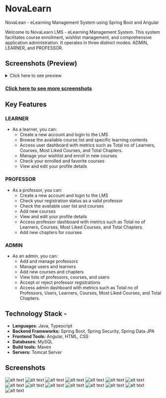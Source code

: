 # NovaLearn
NovaLean - eLearning Management System using Spring Boot and Angular

Welcome to NovaLearn LMS - eLearning Management System. This system facilitates course enrollment, wishlist management, and comprehensive application administration. It operates in three distinct modes: ADMIN, LEARNER, and PROFESSOR.

## Screenshots (Preview)
<details>

<summary >
Click here to see preview
</summary>

![alt text](<images/Screenshot (36).png>)
![alt text](<images/Screenshot (37).png>)
![alt text](<images/Screenshot (39).png>)
![alt text](<images/Screenshot (40).png>)
![alt text](<images/Screenshot (41).png>)
![alt text](<images/Screenshot (46).png>)

 ![alt text](<images/Screenshot (58).png>)
 ![alt text](<images/Screenshot (60).png>) 

![alt text](<images/Screenshot (73).png>)
![alt text](<images/Screenshot (71).png>)


</details>

### [Click here to see more screenshots](#screenshots)


## Key Features

### LEARNER
- As a learner, you can:
  - Create a new account and login to the LMS
  - Browse the available course list and specific learning contents
  - Access user dashboard with metrics such as Total no of Learners, Courses, Most Liked Courses, and Total Chapters.
  - Manage your wishlist and enroll in new courses
  - Check your enrolled and favorite courses
  - View and edit your profile details

  

### PROFESSOR
- As a professor, you can:
  - Create a new account and login to the LMS
  - Check your registration status as a valid professor
  - Check the available user list and courses
  - Add new courses
  - View and edit your profile details
  - Access professor dashboard with metrics such as Total no of Learners, Courses, Most Liked Courses, and Total Chapters.
  - Add new chapters for courses
 



### ADMIN
- As an admin, you can:
  - Add and manage professors
  - Manage users and learners
  - Add new courses and chapters
  - View lists of professors, courses, and users
  - Accept or reject professor registrations
  - Access admin dashboard with metrics such as Total no of Professors, Users, Learners, Courses, Most Liked Courses, and Total Chapters.

## Technology Stack -
* **Languages**: Java, Typescript
* **Backend Frameworks:** Spring Boot, Spring Security, Spring Data JPA
* **Frontend Tools:** Angular, HTML, CSS
* **Databases:** MySQL
* **Build tools:** Maven
* **Servers:** Tomcat Server


## Screenshots

![alt text](<images/Screenshot (35).png>)
![alt text](<images/Screenshot (36).png>)
![alt text](<images/Screenshot (37).png>)
![alt text](<images/Screenshot (38).png>)
![alt text](<images/Screenshot (39).png>)
![alt text](<images/Screenshot (40).png>)
![alt text](<images/Screenshot (41).png>)
![alt text](<images/Screenshot (46).png>)
![alt text](<images/Screenshot (58).png>)
 ![alt text](<images/Screenshot (60).png>) 
![alt text](<images/Screenshot (61).png>)
![alt text](<images/Screenshot (62).png>)
![alt text](<images/Screenshot (73).png>)
![alt text](<images/Screenshot (71).png>)
![alt text](<images/Screenshot (70).png>)